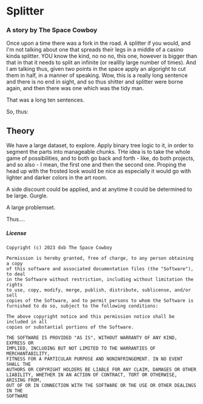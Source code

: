 # Splitter

### A story by The Space Cowboy

Once upon a time there was a fork in the road.  A splitter if you would, and I'm not talking about one that spreads their legs in a middle of a casino kinda splitter.  YOU know the kind, no no no, this one, however is bigger than that in that it needs to split an infinite (or realllly large number of times).  And I am talking thus, given two points in the space apply an algoright to cut them in half, in a manner of speaking.  Wow, this is a really long sentence and there is no end in sight, and so thus shitter and splitter were borne again, and then there was one which was the tidy man.

That was a long ten sentences.

So, thus:

## Theory

We have a large dataset, to explore.  Apply binary tree logic to it, in order to segment the parts into manageable chunks.  THe idea is to take the whole game of possibilities, and to both go back and forth - like, do both projects, and so also - I mean, the first one and then the second one.  Proping the head up with the frosted look would be nice as especially it would go with lighter and darker colors in the art room.

A side discount could be applied, and at anytime it could be determined to be large.  Gurgle.

A large problemset.

Thus....


##### License

```
Copyright (c) 2023 dxb The Space Cowboy

Permission is hereby granted, free of charge, to any person obtaining a copy
of this software and associated documentation files (the "Software"), to deal
in the Software without restriction, including without limitation the rights
to use, copy, modify, merge, publish, distribute, sublicense, and/or sell
copies of the Software, and to permit persons to whom the Software is
furnished to do so, subject to the following conditions:

The above copyright notice and this permission notice shall be included in all
copies or substantial portions of the Software.

THE SOFTWARE IS PROVIDED "AS IS", WITHOUT WARRANTY OF ANY KIND, EXPRESS OR
IMPLIED, INCLUDING BUT NOT LIMITED TO THE WARRANTIES OF MERCHANTABILITY,
FITNESS FOR A PARTICULAR PURPOSE AND NONINFRINGEMENT. IN NO EVENT SHALL THE
AUTHORS OR COPYRIGHT HOLDERS BE LIABLE FOR ANY CLAIM, DAMAGES OR OTHER
LIABILITY, WHETHER IN AN ACTION OF CONTRACT, TORT OR OTHERWISE, ARISING FROM,
OUT OF OR IN CONNECTION WITH THE SOFTWARE OR THE USE OR OTHER DEALINGS IN THE
SOFTWARE
```

 